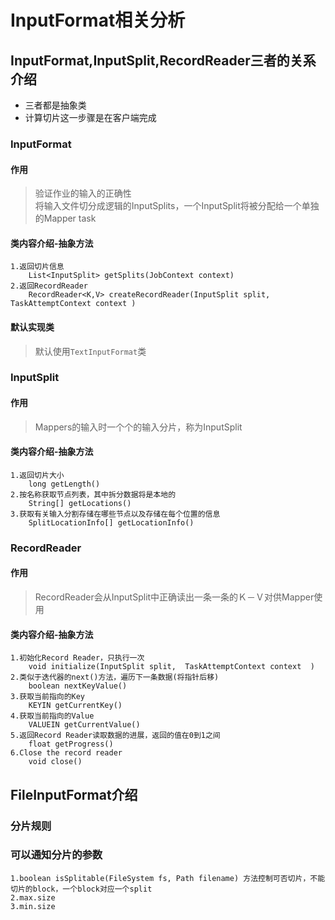 # InputFormat相关分析

## InputFormat,InputSplit,RecordReader三者的关系介绍
- 三者都是抽象类  
- 计算切片这一步骤是在客户端完成

### InputFormat
#### 作用
> 验证作业的输入的正确性  
> 将输入文件切分成逻辑的InputSplits，一个InputSplit将被分配给一个单独的Mapper task

#### 类内容介绍-抽象方法
```
1.返回切片信息  
	List<InputSplit> getSplits(JobContext context)
2.返回RecordReader  
	RecordReader<K,V> createRecordReader(InputSplit split, TaskAttemptContext context )
```

#### 默认实现类
> 默认使用`TextInputFormat`类

### InputSplit
#### 作用
> Mappers的输入时一个个的输入分片，称为InputSplit

#### 类内容介绍-抽象方法
```	
1.返回切片大小
	long getLength()
2.按名称获取节点列表，其中拆分数据将是本地的
	String[] getLocations()
3.获取有关输入分割存储在哪些节点以及存储在每个位置的信息
	SplitLocationInfo[] getLocationInfo()
```

### RecordReader
#### 作用
> RecordReader会从InputSplit中正确读出一条一条的Ｋ－Ｖ对供Mapper使用

#### 类内容介绍-抽象方法
```
1.初始化Record Reader，只执行一次
	void initialize(InputSplit split,  TaskAttemptContext context  )
2.类似于迭代器的next()方法，遍历下一条数据(将指针后移)
	boolean nextKeyValue()
3.获取当前指向的Key
	KEYIN getCurrentKey()
4.获取当前指向的Value
	VALUEIN getCurrentValue()
5.返回Record Reader读取数据的进展，返回的值在0到1之间
	float getProgress()
6.Close the record reader
	void close()
```


## FileInputFormat介绍
### 分片规则


### 可以通知分片的参数 
```
1.boolean isSplitable(FileSystem fs, Path filename) 方法控制可否切片，不能切片的block，一个block对应一个split
2.max.size
3.min.size
```





